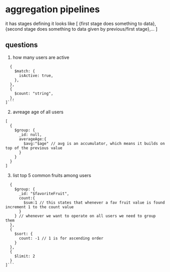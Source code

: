 # aggregation pipelines

it has stages
defining it looks like
[
{first stage does something to data},
{second stage does something to data given by previous/first stage},...
]

## questions

1. how many users are active

````[
  {
    $match: {
      isActive: true,
    },
  },
  {
    $count: "string",
  },
]```
````

2. avreage age of all users

```
[
  {
    $group: {
      _id: null,
      averageAge:{
        $avg:"$age" // avg is an accumulator, which means it builds on top of the previous value
      }
    }
  }
]
```

3. list top 5 common fruits among users

````[
  {
    $group: {
      _id: "$favoriteFruit",
      count:{
        $sum:1 // this states that whenever a fav fruit value is found increment 1 to the count value
      }
    } // whenever we want to operate on all users we need to group them
  },
  {
    $sort: {
      count: -1 // 1 is for ascending order
    }
  },
  {
    $limit: 2
  }
]```
````

